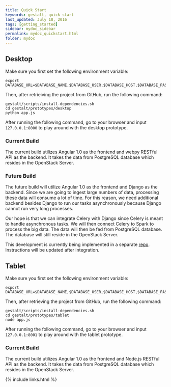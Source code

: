 ```yaml
---
title: Quick Start
keywords: gestalt, quick start
last_updated: July 18, 2016
tags: [getting_started]
sidebar: mydoc_sidebar
permalink: mydoc_quickstart.html
folder: mydoc
---
```


## Desktop

Make sure you first set the following environment variable:

```
export DATABASE_URL=$DATABASE_NAME,$DATABASE_USER,$DATABASE_HOST,$DATABASE_PASSWORD,$DATABASE_PORT
```

Then, after retrieiving the project from GitHub, run the following command:

```
gestalt/scripts/install-dependencies.sh
cd gestalt/prototypes/desktop
python app.js
```

After running the following command, go to your browser and input 
`127.0.0.1:8000` to play around with the desktop prototype.

### Current Build

The current build utilizes Angular 1.0 as the frontend and webpy RESTful API as the backend. 
It takes the data from PostgreSQL database which resides in the OpenStack Server. 

### Future Build

The future build will utilize Angular 1.0 as the frontend and Django as the backend. 
Since we are going to ingest large numbers of data, processing these data will 
consume a lot of time. For this reason, we need additional backend besides Django to 
run our tasks asynchronously because Django cannot run very long processes.

Our hope is that we can integrate Celery with Django since Celery is meant to handle
asynchronous tasks. We will then connect Celery to Spark to process the big data.
The data will then be fed from PostgreSQL database. The database will still reside
in the OpenStack Server.

This development is currently being implemented in a separate 
[repo](https://github.com/tiffanyj41/adp). Instructions will be updated after integration.

## Tablet

Make sure you first set the following environment variable:

```
export DATABASE_URL=$DATABASE_NAME,$DATABASE_USER,$DATABASE_HOST,$DATABASE_PASSWORD,$DATABASE_PORT
```

Then, after retrieving the project from GitHub, run the following command:

```
gestalt/scripts/install-dependencies.sh
cd gestalt/prototypes/tablet
node app.js
```
After running the following command, go to your browser and input 
`127.0.0.1:8001` to play around with the tablet prototype.

### Current Build

The current build utilizes Angular 1.0 as the frontend and Node.js RESTful API as the backend. 
It takes the data from PostgreSQL database which resides in the OpenStack Server. 

{% include links.html %}

